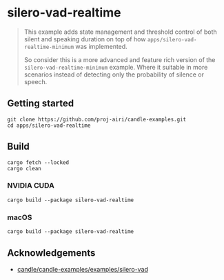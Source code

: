 # silero-vad-realtime

> This example adds state management and threshold control of both silent and speaking duration on top of how `apps/silero-vad-realtime-minimum` was implemented.
>
> So consider this is a more advanced and feature rich version of the `silero-vad-realtime-minimum` example. Where it suitable in more scenarios instead of detecting only the probability of silence or speech.

## Getting started

```
git clone https://github.com/proj-airi/candle-examples.git
cd apps/silero-vad-realtime
```

## Build

```
cargo fetch --locked
cargo clean
```

### NVIDIA CUDA

```
cargo build --package silero-vad-realtime
```

### macOS

```
cargo build --package silero-vad-realtime
```

## Acknowledgements

- [candle/candle-examples/examples/silero-vad](https://github.com/huggingface/candle/tree/main/candle-examples/examples/silero-vad)
